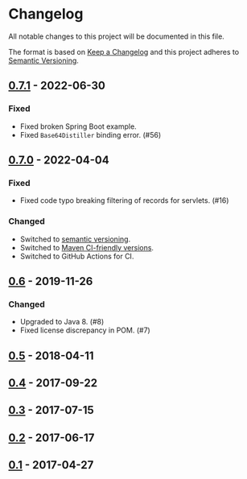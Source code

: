 # Changelog

All notable changes to this project will be documented in this file.

The format is based on [Keep a Changelog](https://keepachangelog.com/en/1.0.0/) and this project adheres to [Semantic Versioning](https://semver.org/spec/v2.0.0.html).

## [0.7.1] - 2022-06-30

### Fixed

- Fixed broken Spring Boot example.
- Fixed `Base64Distiller` binding error. (#56)

## [0.7.0] - 2022-04-04

### Fixed

- Fixed code typo breaking filtering of records for servlets. (#16)

### Changed

- Switched to [semantic versioning](https://semver.org/).
- Switched to [Maven CI-friendly versions](https://maven.apache.org/maven-ci-friendly.html).
- Switched to GitHub Actions for CI.

## [0.6] - 2019-11-26

### Changed

- Upgraded to Java 8. (#8)
- Fixed license discrepancy in POM. (#7)

## [0.5] - 2018-04-11

## [0.4] - 2017-09-22

## [0.3] - 2017-07-15

## [0.2] - 2017-06-17

## [0.1] - 2017-04-27

[0.7.1]: https://github.com/vy/hrrs/compare/hrrs-parent-0.7.0...v0.7.1
[0.7.0]: https://github.com/vy/hrrs/compare/hrrs-parent-6...v0.7.0
[0.6]: https://github.com/vy/hrrs/compare/hrrs-parent-5...hrrs-parent-6
[0.5]: https://github.com/vy/hrrs/compare/hrrs-parent-4...hrrs-parent-5
[0.4]: https://github.com/vy/hrrs/compare/hrrs-parent-3...hrrs-parent-4
[0.3]: https://github.com/vy/hrrs/compare/hrrs-parent-2...hrrs-parent-3
[0.2]: https://github.com/vy/hrrs/compare/hrrs-parent-1...hrrs-parent-2
[0.1]: https://github.com/vy/hrrs/releases/tag/hrrs-parent-1
